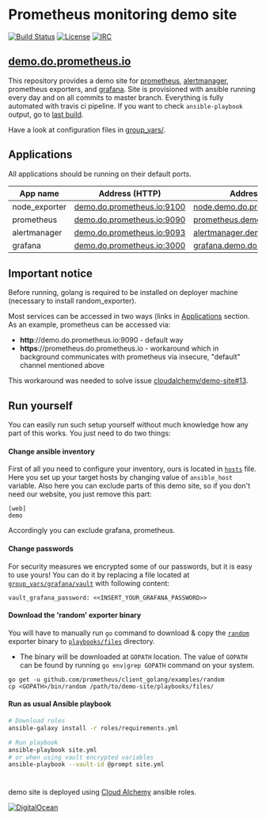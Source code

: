 # Prometheus monitoring demo site

[![Build Status](https://circleci.com/gh/prometheus/demo-site.svg?style=svg)](https://circleci.com/gh/prometheus/demo-site)
[![License](https://img.shields.io/badge/license-Apache%20License-brightgreen.svg)](https://opensource.org/licenses/Apache-2.0)
[![IRC](https://img.shields.io/badge/chat-on%20freenode-blue.svg)](http://webchat.freenode.net/?channels=prometheus)

## [demo.do.prometheus.io](https://demo.do.prometheus.io)

This repository provides a demo site for [prometheus](https://github.com/prometheus/prometheus), [alertmanager](https://github.com/prometheus/alertmanager), prometheus exporters, and [grafana](https://github.com/grafana/grafana).
Site is provisioned with ansible running every day and on all commits to master branch. Everything is fully automated with travis ci pipeline. If you want to check `ansible-playbook` output, go to [last build](https://app.circleci.com/pipelines/github/prometheus/demo-site).

Have a look at configuration files in [group_vars/](group_vars).

## Applications

All applications should be running on their default ports.

| App name          | Address (HTTP)                                       | Address (HTTPS)                                           |
|-------------------|------------------------------------------------------|-----------------------------------------------------------|
| node_exporter     | [demo.do.prometheus.io:9100][node_exporter_http]     | [node.demo.do.prometheus.io][node_exporter_https]         |
| prometheus        | [demo.do.prometheus.io:9090][prometheus_http]        | [prometheus.demo.do.prometheus.io][prometheus_https]      |
| alertmanager      | [demo.do.prometheus.io:9093][alertmanager_http]      | [alertmanager.demo.do.prometheus.io][alertmanager_https]  |
| grafana           | [demo.do.prometheus.io:3000][grafana_http]           | [grafana.demo.do.prometheus.io][grafana_https]            |

## Important notice

Before running, golang is required to be installed on deployer machine (necessary to install random_exporter).

Most services can be accessed in two ways (links in [Applications](#Applications) section. As an example, prometheus can be accessed via:
  - **http**://demo.do.prometheus.io:9090 - default way
  - **https**://prometheus.do.prometheus.io - workaround which in background communicates with prometheus via insecure, "default" channel mentioned above

This workaround was needed to solve issue [cloudalchemy/demo-site#13](https://github.com/cloudalchemy/demo-site/issues/13).

## Run yourself

You can easily run such setup yourself without much knowledge how any part of this works. You just need to do two things:

#### Change ansible inventory

First of all you need to configure your inventory, ours is located in [`hosts`](hosts) file. Here you set up your target hosts by changing value of `ansible_host` variable. Also here you can exclude parts of this demo site, so if you don't need our website, you just remove this part:

```
[web]
demo
```

Accordingly you can exclude grafana, prometheus.

#### Change passwords

For security measures we encrypted some of our passwords, but it is easy to use yours! You can do it by replacing a file located at [`group_vars/grafana/vault`](group_vars/grafana/vault) with following content:

```
vault_grafana_password: <<INSERT_YOUR_GRAFANA_PASSWORD>>
```

#### Download the 'random' exporter binary

You will have to manually run `go` command to download & copy the [`random`](https://github.com/prometheus/client_golang/tree/master/examples/random) exporter binary to [`playbooks/files`](playbooks/files) directory.

- The binary will be downloaded at `GOPATH` location. The value of `GOPATH` can be found by running `go env|grep GOPATH` command on your system.

```
go get -u github.com/prometheus/client_golang/examples/random
cp <GOPATH>/bin/random /path/to/demo-site/playbooks/files/
```

#### Run as usual Ansible playbook

```bash
# Download roles
ansible-galaxy install -r roles/requirements.yml

# Run playbook
ansible-playbook site.yml
# or when using vault encrypted variables
ansible-playbook --vault-id @prompt site.yml
```

# 

demo site is deployed using [Cloud Alchemy](https://github.com/cloudalchemy) ansible roles.

[![DigitalOcean](https://snapshooter.io/powered_by_digital_ocean.png)](https://digitalocean.com)



[node_exporter_http]: http://demo.do.prometheus.io:9100
[node_exporter_https]: https://node.demo.do.prometheus.io

[prometheus_http]: http://demo.do.prometheus.io:9090
[prometheus_https]: https://prometheus.demo.do.prometheus.io

[alertmanager_http]: http://demo.do.prometheus.io:9093
[alertmanager_https]: https://alertmanager.demo.do.prometheus.io

[grafana_http]: http://demo.do.prometheus.io:3000
[grafana_https]: https://grafana.demo.do.prometheus.io
